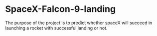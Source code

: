 # SpaceX-Falcon-9-landing
The purpose of the project is to predict whether spaceX will succeed in launching a rocket with successful landing or not.
